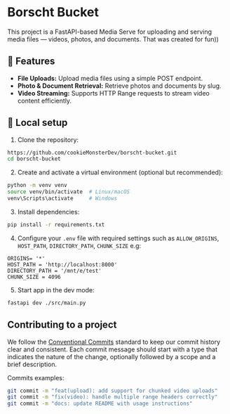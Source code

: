 # Borscht Bucket

This project is a FastAPI-based Media Serve for uploading and serving media files — videos, photos, and documents. That was created for fun))


## 📖 Features

- **File Uploads:** Upload media files using a simple POST endpoint.
- **Photo & Document Retrieval:** Retrieve photos and documents by slug.
- **Video Streaming:** Supports HTTP Range requests to stream video content efficiently.


## 🚀 Local setup

1. Clone the repository:

```bash
https://github.com/cookieMonsterDev/borscht-bucket.git
cd borscht-bucket
```

2. Create and activate a virtual environment (optional but recommended):

```bash
python -m venv venv
source venv/bin/activate  # Linux/macOS
venv\Scripts\activate     # Windows
```

3. Install dependencies:

```bash
pip install -r requirements.txt
```

4. Configure your `.env` file with required settings such as `ALLOW_ORIGINS`, `HOST_PATH`, `DIRECTORY_PATH`, `CHUNK_SIZE` e.g:

```env
ORIGINS= '*'
HOST_PATH = 'http://localhost:8000'
DIRECTORY_PATH = '/mnt/e/test'
CHUNK_SIZE = 4096
```

5. Start app in the dev mode:

```bash
fastapi dev ./src/main.py
```

## Contributing to a project

We follow the [Conventional Commits](https://www.conventionalcommits.org/en/v1.0.0/) standard to keep our commit history clear and consistent. Each commit message should start with a type that indicates the nature of the change, optionally followed by a scope and a brief description.

Commits examples:

```bash
git commit -m "feat(upload): add support for chunked video uploads"
git commit -m "fix(video): handle multiple range headers correctly"
git commit -m "docs: update README with usage instructions"
```
